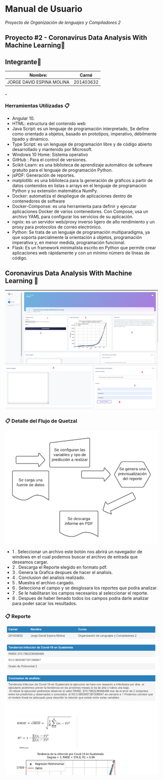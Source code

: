 # Manual de Usuario

_Proyecto de Organización de lenguajes y Compiladores 2_

## Proyecto #2 - Coronavirus Data Analysis With Machine Learning🚀
## Integrante💁

| Nombre:                     | Carné     |
| --------------------------- | --------- |
| JORGE DAVID ESPINA MOLINA   | 201403632 |

_

### Herramientas Utilizadas 📋

- Angular 10.
- HTML: estructura del contenido web
- Java Script: es un lenguaje de programación interpretado, Se define como orientado a objetos, basado en prototipos, imperativo, débilmente tipado y dinámico.
- Type Script: es un lenguaje de programación libre y de código abierto desarrollado y mantenido por Microsoft.
- Windows 10 Home: Sistema operativo
- GitHub : Para el control de versiones. 
- Scikit-Learn: es una biblioteca de aprendizaje automático de software gratuito para el lenguaje de programación Python. 
- jsPDF: Generación de reportes. 
- matplotlib: es una biblioteca para la generación de gráficos a partir de datos contenidos en listas o arrays en el lenguaje de programación Python y su extensión matemática NumPy.
- Docker: automatiza el despliegue de aplicaciones dentro de contenedores de software
- Docker-Componse: es una herramienta para definir y ejecutar aplicaciones Docker de varios contenedores. Con Compose, usa un archivo YAML para configurar los servicios de su aplicación.
- ngnix: es un servidor web/proxy inverso ligero de alto rendimiento y un proxy para protocolos de correo electrónico.
- Python: Se trata de un lenguaje de programación multiparadigma, ya que soporta parcialmente la orientación a objetos, programación imperativa y, en menor medida, programación funcional.
- Flask: Es un framework minimalista escrito en Python que permite crear aplicaciones web rápidamente y con un mínimo número de líneas de código.
  


## Coronavirus Data Analysis With Machine Learning 🚀
![This is a alt text.](../Documentacion/img/1.PNG "Pagina Web- Funcionamiento.")
![This is a alt text.](../Documentacion/img/2.PNG "Pagina Web- Funcionamiento.")


### 📋 Detalle del Flujo de Quetzal
![This is a alt text.](../Documentacion/img/4.PNG "Pagina Web- Funcionamiento.")
- 1 . Seleccionar un archivo este botón nos abrirá un navegador de windows en el cual podemos buscar el archivo de entrada que deseamos cargar.
- 2 . Descarga el Reporte elegido en formato pdf.
- 3 . Genera la Grafica despues de hacer el analisis.
- 4 . Conclusion del analisis realizado.
- 5 . Muestra el archivo cargado.
- 6 . Selecciona el campo y se desglosara los reportes que podra analizar.
- 7 . Se le habilitaran los campos necesarios al seleccionar el reporte.
- 8 . Despues de haber llenado todos los campos podra darle analizar para poder sacar los resultados.
### 📋 Reporte
![This is a alt text.](../Documentacion/img/3.PNG "Pagina Web- Funcionamiento.")


